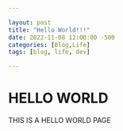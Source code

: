 ```yaml
---

layout: post
title: "Hello World!!!"
date: 2022-11-08 12:00:00 -500
categories: [Blog,Life]
tags: [blog, life, dev]

---
```


# HELLO WORLD
THIS IS A HELLO WORLD PAGE

